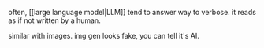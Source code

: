 often, [[large language model|LLM]] tend to answer way to verbose.
it reads as if not written by a human.

similar with images. img gen looks fake, you can tell it's AI.
